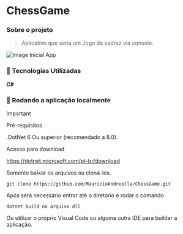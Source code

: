 ﻿# ChessGame 

### Sobre o projeto

> Aplicativo que seria um Jogo de xadrez via console.

![Image Inicial App](https://github.com/MauricioAndreolla/ChessGame/assets/44854911/0fa86097-265d-401c-9d72-f5126837589a)


### 🔨 Tecnologias Utilizadas
**C#**

### 📍 Rodando a aplicação localmente

> [!IMPORTANT] 
> Pré-requisitos 

.DotNet 6 Ou superior (recomendado a 8.0).

Acesso para download

https://dotnet.microsoft.com/pt-br/download

Somente baixar os arquivos ou cloná-los.

```
git clone https://github.com/MauricioAndreolla/ChessGame.git
```

Após será necessário entrar até o diretório e rodar o comando

`dotnet build no arquivo dll`

Ou utilizar o próprio Visual Code ou alguma outra IDE para buildar a aplicação.
